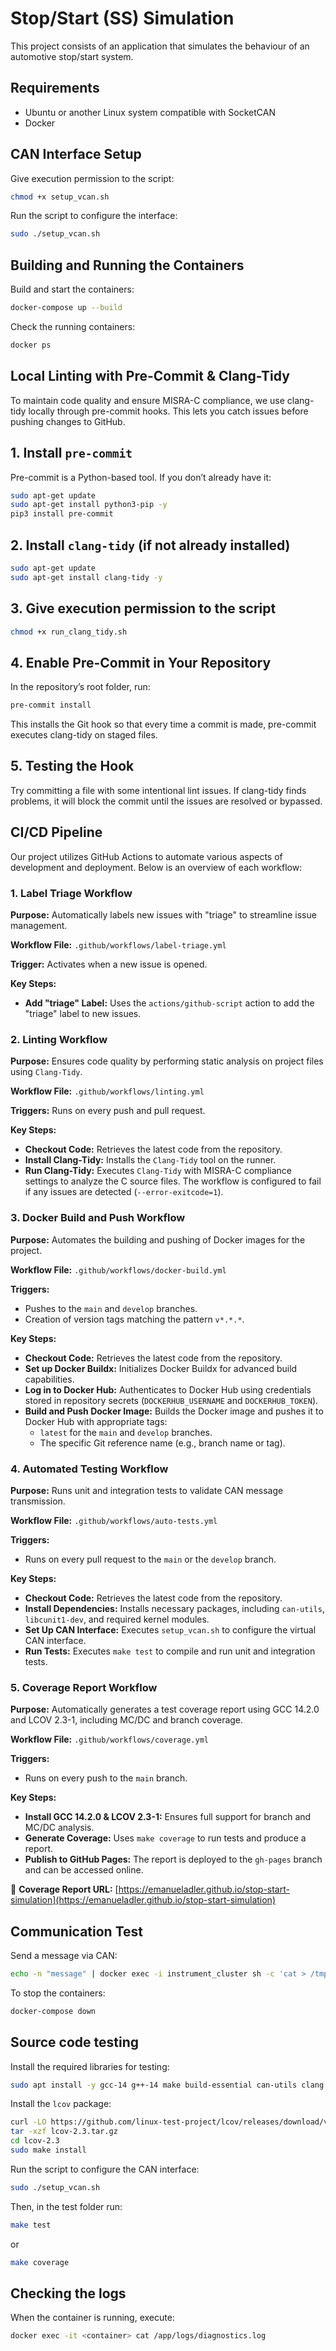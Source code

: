 # Stop/Start (SS) Simulation
This project consists of an application that simulates the behaviour of an automotive stop/start system.

## Requirements  
- Ubuntu or another Linux system compatible with SocketCAN
- Docker  

## CAN Interface Setup  
Give execution permission to the script:  
```sh
chmod +x setup_vcan.sh
```
Run the script to configure the interface:
```sh
sudo ./setup_vcan.sh
```

## Building and Running the Containers
Build and start the containers:
```sh
docker-compose up --build
```

Check the running containers:
```sh
docker ps
```

## Local Linting with Pre-Commit & Clang-Tidy
To maintain code quality and ensure MISRA-C compliance, we use clang-tidy locally through pre-commit hooks. This lets you catch issues before pushing changes to GitHub.

## 1. Install `pre-commit`
Pre-commit is a Python-based tool. If you don’t already have it:
```sh
sudo apt-get update
sudo apt-get install python3-pip -y
pip3 install pre-commit
```

## 2. Install `clang-tidy` (if not already installed)
```sh
sudo apt-get update
sudo apt-get install clang-tidy -y
```

## 3. Give execution permission to the script
```sh
chmod +x run_clang_tidy.sh
```

## 4. Enable Pre-Commit in Your Repository
In the repository’s root folder, run:
```sh
pre-commit install
```
This installs the Git hook so that every time a commit is made, pre-commit executes clang-tidy on staged files.

## 5. Testing the Hook
Try committing a file with some intentional lint issues.
If clang-tidy finds problems, it will block the commit until the issues are resolved or bypassed.

## CI/CD Pipeline

Our project utilizes GitHub Actions to automate various aspects of development and deployment. Below is an overview of each workflow:

### 1. Label Triage Workflow

**Purpose:** Automatically labels new issues with "triage" to streamline issue management.

**Workflow File:** `.github/workflows/label-triage.yml`

**Trigger:** Activates when a new issue is opened.

**Key Steps:**
- **Add "triage" Label:** Uses the `actions/github-script` action to add the "triage" label to new issues.

### 2. Linting Workflow

**Purpose:** Ensures code quality by performing static analysis on project files using `Clang-Tidy`.

**Workflow File:** `.github/workflows/linting.yml`

**Triggers:** Runs on every push and pull request.

**Key Steps:**
- **Checkout Code:** Retrieves the latest code from the repository.
- **Install Clang-Tidy:** Installs the `Clang-Tidy` tool on the runner.
- **Run Clang-Tidy:** Executes `Clang-Tidy` with MISRA-C compliance settings to analyze the C source files. The workflow is configured to fail if any issues are detected (`--error-exitcode=1`).

### 3. Docker Build and Push Workflow

**Purpose:** Automates the building and pushing of Docker images for the project.

**Workflow File:** `.github/workflows/docker-build.yml`

**Triggers:**
- Pushes to the `main` and `develop` branches.
- Creation of version tags matching the pattern `v*.*.*`.

**Key Steps:**
- **Checkout Code:** Retrieves the latest code from the repository.
- **Set up Docker Buildx:** Initializes Docker Buildx for advanced build capabilities.
- **Log in to Docker Hub:** Authenticates to Docker Hub using credentials stored in repository secrets (`DOCKERHUB_USERNAME` and `DOCKERHUB_TOKEN`).
- **Build and Push Docker Image:** Builds the Docker image and pushes it to Docker Hub with appropriate tags:
  - `latest` for the `main` and `develop` branches.
  - The specific Git reference name (e.g., branch name or tag).

### 4. Automated Testing Workflow

**Purpose:** Runs unit and integration tests to validate CAN message transmission.

**Workflow File:** `.github/workflows/auto-tests.yml`

**Triggers:**
- Runs on every pull request to the `main` or the `develop` branch.

**Key Steps:**
- **Checkout Code:** Retrieves the latest code from the repository.
- **Install Dependencies:** Installs necessary packages, including `can-utils`, `libcunit1-dev`, and required kernel modules.
- **Set Up CAN Interface:** Executes `setup_vcan.sh` to configure the virtual CAN interface.
- **Run Tests:** Executes `make test` to compile and run unit and integration tests.

### 5. Coverage Report Workflow
**Purpose:** Automatically generates a test coverage report using GCC 14.2.0 and LCOV 2.3-1, including MC/DC and branch coverage.

**Workflow File:** `.github/workflows/coverage.yml`

**Triggers:**
- Runs on every push to the `main` branch.

**Key Steps:**
- **Install GCC 14.2.0 & LCOV 2.3-1:** Ensures full support for branch and MC/DC analysis.
- **Generate Coverage:** Uses `make coverage` to run tests and produce a report.
- **Publish to GitHub Pages:** The report is deployed to the `gh-pages` branch and can be accessed online.

📄 **Coverage Report URL:** [https://emanueladler.github.io/stop-start-simulation](https://emanueladler.github.io/stop-start-simulation)

## Communication Test
Send a message via CAN:
```sh
echo -n "message" | docker exec -i instrument_cluster sh -c 'cat > /tmp/command_pipe'
```

To stop the containers:
```sh
docker-compose down
```

## Source code testing
Install the required libraries for testing:
```sh
sudo apt install -y gcc-14 g++-14 make build-essential can-utils clang libssl-dev libcunit1 libcunit1-doc libcunit1-dev
```

Install the `lcov` package:
```sh
curl -LO https://github.com/linux-test-project/lcov/releases/download/v2.3/lcov-2.3.tar.gz
tar -xzf lcov-2.3.tar.gz
cd lcov-2.3
sudo make install
```

Run the script to configure the CAN interface:
```sh
sudo ./setup_vcan.sh
```

Then, in the test folder run:
```sh
make test
```
or
```sh
make coverage
```

## Checking the logs
When the container is running, execute:
```sh
docker exec -it <container> cat /app/logs/diagnostics.log
```
